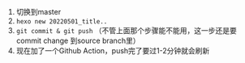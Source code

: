 1. 切换到master
2. `hexo new 20220501_title..`
3. `git commit & git push` （不管上面那个步骤能不能用，这一步还是要commit change 到source branch里）
4. 现在加了一个Github Action，push完了要过1-2分钟就会刷新